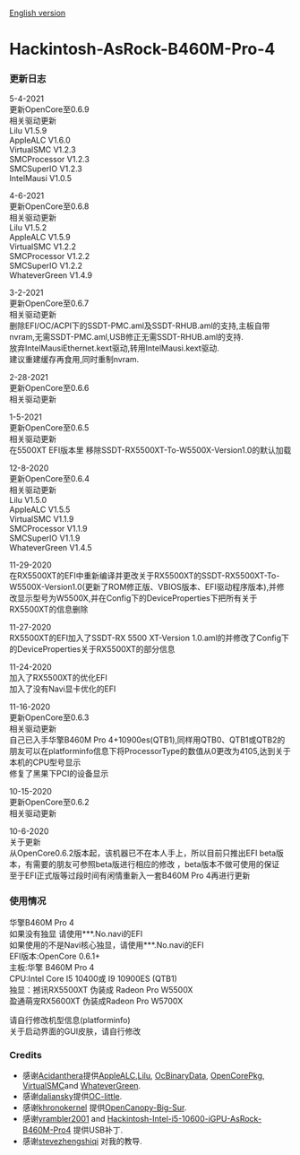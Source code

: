 [English version](https://github.com/franocisgar/Hackintosh-AsRock-B460M-Pro-4/blob/master/README.md)  
# Hackintosh-AsRock-B460M-Pro-4  
  
   
### 更新日志  


5-4-2021  
更新OpenCore至0.6.9  
相关驱动更新  
Lilu V1.5.9  
AppleALC V1.6.0  
VirtualSMC V1.2.3  
SMCProcessor V1.2.3  
SMCSuperIO V1.2.3  
IntelMausi V1.0.5
  
4-6-2021  
更新OpenCore至0.6.8  
相关驱动更新  
Lilu V1.5.2  
AppleALC V1.5.9  
VirtualSMC V1.2.2  
SMCProcessor V1.2.2  
SMCSuperIO V1.2.2  
WhateverGreen V1.4.9  

3-2-2021  
更新OpenCore至0.6.7  
相关驱动更新  
删除EFI/OC/ACPI下的SSDT-PMC.aml及SSDT-RHUB.aml的支持,主板自带nvram,无需SSDT-PMC.aml,USB修正无需SSDT-RHUB.aml的支持.  
放弃IntelMausiEthernet.kext驱动,转用IntelMausi.kext驱动.  
建议重建缓存再食用,同时重制nvram.  

2-28-2021  
更新OpenCore至0.6.6  
相关驱动更新  

1-5-2021  
更新OpenCore至0.6.5  
相关驱动更新  
在5500XT EFI版本里 移除SSDT-RX5500XT-To-W5500X-Version1.0的默认加载  
  
  
12-8-2020  
更新OpenCore至0.6.4  
相关驱动更新  
Lilu V1.5.0  
AppleALC V1.5.5  
VirtualSMC V1.1.9  
SMCProcessor V1.1.9   
SMCSuperIO V1.1.9  
WhateverGreen V1.4.5     
  
  
11-29-2020  
在RX5500XT的EFI中重新编译并更改关于RX5500XT的SSDT-RX5500XT-To-W5500X-Version1.0(更新了ROM修正版、VBIOS版本、EFI驱动程序版本),并修改显示型号为W5500X,并在Config下的DeviceProperties下把所有关于RX5500XT的信息删除  
  
  
11-27-2020   
RX5500XT的EFI加入了SSDT-RX 5500 XT-Version 1.0.aml的并修改了Config下的DeviceProperties关于RX5500XT的部分信息  
  
  
11-24-2020  
加入了RX5500XT的优化EFI  
加入了没有Navi显卡优化的EFI
  
  
11-16-2020  
更新OpenCore至0.6.3  
相关驱动更新  
自己已入手华擎B460M Pro 4+10900es(QTB1),同样用QTB0、QTB1或QTB2的朋友可以在platforminfo信息下将ProcessorType的数值从0更改为4105,达到关于本机的CPU型号显示  
修复了黑果下PCI的设备显示  
  
  
10-15-2020  
更新OpenCore至0.6.2  
相关驱动更新  
 
 
10-6-2020  
关于更新  
从OpenCore0.6.2版本起，该机器已不在本人手上，所以目前只推出EFI beta版本，有需要的朋友可参照beta版进行相应的修改
，beta版本不做可使用的保证  
至于EFI正式版等过段时间有闲情重新入一套B460M Pro 4再进行更新  
  
### 使用情况  
  
华擎B460M Pro 4  
如果没有独显 请使用***.No.navi的EFI  
如果使用的不是Navi核心独显，请使用***.No.navi的EFI  
EFI版本:OpenCore 0.6.1+  
主板:华擎 B460M Pro 4  
CPU:Intel Core I5 10400或 I9 10900ES (QTB1)  
独显：撼讯RX5500XT 伪装成 Radeon Pro W5500X  
     盈通萌宠RX5600XT 伪装成Radeon Pro W5700X  
  
请自行修改机型信息(platforminfo)   
关于启动界面的GUI皮肤，请自行修改

### Credits

- 感谢[Acidanthera](https://github.com/acidanthera)提供[AppleALC](https://github.com/acidanthera/AppleALC),[Lilu](https://github.com/acidanthera/Lilu), [OcBinaryData](https://github.com/acidanthera/OcBinaryData), [OpenCorePkg](https://github.com/acidanthera/OpenCorePkg), [VirtualSMC](https://github.com/acidanthera/VirtualSMC)and [WhateverGreen](https://github.com/acidanthera/WhateverGreen).  
- 感谢[daliansky](https://github.com/daliansky)提供[OC-little](https://github.com/daliansky/OC-little).  
- 感谢[khronokernel](https://github.com/khronokernel) 提供[OpenCanopy-Big-Sur](https://github.com/khronokernel/OpenCanopy-Big-Sur).  
- 感谢[yrambler2001](https://github.com/yrambler2001) and [Hackintosh-Intel-i5-10600-iGPU-AsRock-B460M-Pro4](https://github.com/yrambler2001/Hackintosh-Intel-i5-10600-iGPU-AsRock-B460M-Pro4) 提供USB补丁.
- 感谢[stevezhengshiqi](https://github.com/stevezhengshiqi) 对我的教导.  

